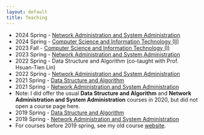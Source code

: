 ```yaml
---
layout: default
title: Teaching
---
```

 - 2024 Spring - [Network Administration and System Administration](courses/24springnasa)
 - 2024 Spring - [Computer Science and Information Technology (II)](courses/24springcsit)
 - 2023 Fall - [Computer Science and Information Technology (I)](courses/23fallcsit)
 - 2023 Spring - [Network Administration and System Administration](courses/23springnasa)
 - 2022 Spring - Data Structure and Algorithm (co-taught with Prof. Hsuan-Tien Lin)
 - 2022 Spring - [Network Administration and System Administration](courses/22springnasa)
 - 2021 Spring - [Data Structure and Algorithm](courses/21springdsa)
 - 2021 Spring - [Network Administration and System Administration](courses/21springnasa)
 - Note: I did offer the usual __Data Structure and Algorithm__ and __Network Administration and System Administration__ courses in 2020, but did not open a course page here.
  - 2019 Spring - [Data Structure and Algorithm](courses/21springdsa)
 - 2019 Spring - [Network Administration and System Administration](courses/19springnasa)
 - For courses before 2019 spring, see my old course [website](http://www.csie.ntu.edu.tw/~hsinmu/courses/).

